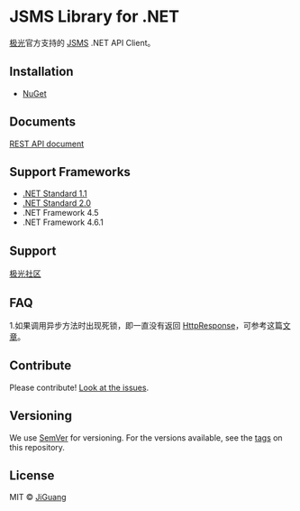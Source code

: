 # JSMS Library for .NET

[极光](https://www.jiguang.cn/)官方支持的 [JSMS](https://docs.jiguang.cn/jsms/guideline/JSMS_guide/) .NET API Client。

## Installation

- [NuGet](https://www.nuget.org/packages/Jiguang.JSMS)

## Documents

[REST API document](https://docs.jiguang.cn/jsms/server/rest_api_jsms/)

## Support Frameworks

- [.NET Standard 1.1](https://github.com/dotnet/standard/blob/master/docs/versions/netstandard1.1.md)
- [.NET Standard 2.0](https://github.com/dotnet/standard/blob/master/docs/versions/netstandard2.0.md)
- .NET Framework 4.5
- .NET Framework 4.6.1

## Support

[极光社区](http://community.jiguang.cn/) 

## FAQ

1.如果调用异步方法时出现死锁，即一直没有返回 [HttpResponse](https://github.com/jpush/jsms-api-csharp-client/blob/v2-dev/Jiguang.JSMS/Model/HttpResponse.cs)，可参考这篇[文章](https://blogs.msdn.microsoft.com/jpsanders/2017/08/28/asp-net-do-not-use-task-result-in-main-context/)。

## Contribute

Please contribute! [Look at the issues](https://github.com/jpush/jsms-api-csharp-client/issues).

## Versioning

We use [SemVer](http://semver.org/lang/zh-CN/) for versioning. For the versions available, see the [tags](https://github.com/jpush/jsms-api-csharp-client/releases) on this repository.

## License

MIT © [JiGuang](/license)
